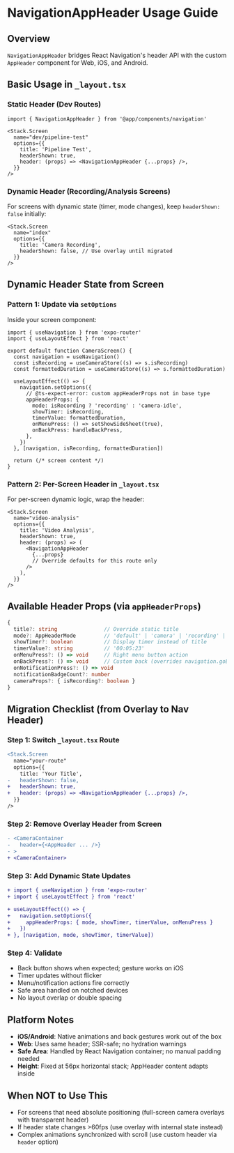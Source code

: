# NavigationAppHeader Usage Guide

## Overview
`NavigationAppHeader` bridges React Navigation's header API with the custom `AppHeader` component for Web, iOS, and Android.

## Basic Usage in `_layout.tsx`

### Static Header (Dev Routes)
```tsx
import { NavigationAppHeader } from '@app/components/navigation'

<Stack.Screen
  name="dev/pipeline-test"
  options={{
    title: 'Pipeline Test',
    headerShown: true,
    header: (props) => <NavigationAppHeader {...props} />,
  }}
/>
```

### Dynamic Header (Recording/Analysis Screens)
For screens with dynamic state (timer, mode changes), keep `headerShown: false` initially:
```tsx
<Stack.Screen
  name="index"
  options={{
    title: 'Camera Recording',
    headerShown: false, // Use overlay until migrated
  }}
/>
```

## Dynamic Header State from Screen

### Pattern 1: Update via `setOptions`
Inside your screen component:
```tsx
import { useNavigation } from 'expo-router'
import { useLayoutEffect } from 'react'

export default function CameraScreen() {
  const navigation = useNavigation()
  const isRecording = useCameraStore((s) => s.isRecording)
  const formattedDuration = useCameraStore((s) => s.formattedDuration)

  useLayoutEffect(() => {
    navigation.setOptions({
      // @ts-expect-error: custom appHeaderProps not in base type
      appHeaderProps: {
        mode: isRecording ? 'recording' : 'camera-idle',
        showTimer: isRecording,
        timerValue: formattedDuration,
        onMenuPress: () => setShowSideSheet(true),
        onBackPress: handleBackPress,
      },
    })
  }, [navigation, isRecording, formattedDuration])

  return (/* screen content */)
}
```

### Pattern 2: Per-Screen Header in `_layout.tsx`
For per-screen dynamic logic, wrap the header:
```tsx
<Stack.Screen
  name="video-analysis"
  options={{
    title: 'Video Analysis',
    headerShown: true,
    header: (props) => (
      <NavigationAppHeader
        {...props}
        // Override defaults for this route only
      />
    ),
  }}
/>
```

## Available Header Props (via `appHeaderProps`)
```ts
{
  title?: string               // Override static title
  mode?: AppHeaderMode         // 'default' | 'camera' | 'recording' | 'analysis' | 'videoSettings'
  showTimer?: boolean          // Display timer instead of title
  timerValue?: string          // '00:05:23'
  onMenuPress?: () => void     // Right menu button action
  onBackPress?: () => void     // Custom back (overrides navigation.goBack)
  onNotificationPress?: () => void
  notificationBadgeCount?: number
  cameraProps?: { isRecording?: boolean }
}
```

## Migration Checklist (from Overlay to Nav Header)

### Step 1: Switch `_layout.tsx` Route
```diff
<Stack.Screen
  name="your-route"
  options={{
    title: 'Your Title',
-   headerShown: false,
+   headerShown: true,
+   header: (props) => <NavigationAppHeader {...props} />,
  }}
/>
```

### Step 2: Remove Overlay Header from Screen
```diff
- <CameraContainer
-   header={<AppHeader ... />}
- >
+ <CameraContainer>
```

### Step 3: Add Dynamic State Updates
```diff
+ import { useNavigation } from 'expo-router'
+ import { useLayoutEffect } from 'react'

+ useLayoutEffect(() => {
+   navigation.setOptions({
+     appHeaderProps: { mode, showTimer, timerValue, onMenuPress }
+   })
+ }, [navigation, mode, showTimer, timerValue])
```

### Step 4: Validate
- Back button shows when expected; gesture works on iOS
- Timer updates without flicker
- Menu/notification actions fire correctly
- Safe area handled on notched devices
- No layout overlap or double spacing

## Platform Notes
- **iOS/Android**: Native animations and back gestures work out of the box
- **Web**: Uses same header; SSR-safe; no hydration warnings
- **Safe Area**: Handled by React Navigation container; no manual padding needed
- **Height**: Fixed at 56px horizontal stack; AppHeader content adapts inside

## When NOT to Use This
- For screens that need absolute positioning (full-screen camera overlays with transparent header)
- If header state changes >60fps (use overlay with internal state instead)
- Complex animations synchronized with scroll (use custom header via `header` option)

